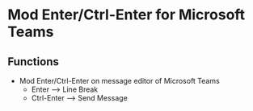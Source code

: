 # Mod Enter/Ctrl-Enter for Microsoft Teams

## Functions

- Mod Enter/Ctrl-Enter on message editor of Microsoft Teams
  - Enter --> Line Break
  - Ctrl-Enter --> Send Message